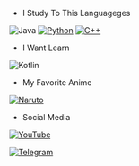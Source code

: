 - I Study To This Languageges

![Java](https://img.shields.io/badge/java-%23ED8B00.svg?style=for-the-badge&logo=openjdk&logoColor=white)
[![Python](https://img.shields.io/badge/Python-3776AB?style=for-the-badge&logo=python&logoColor=white)](https://www.python.org/)
[![C++](https://img.shields.io/badge/C++-00599C?style=for-the-badge&logo=c%2B%2B&logoColor=white)](https://isocpp.org/)

- I Want Learn

![Kotlin](https://img.shields.io/badge/kotlin-%237F52FF.svg?style=for-the-badge&logo=kotlin&logoColor=white)

- My Favorite Anime

[![Naruto](https://img.shields.io/badge/Best%20Anime-Naruto-blue?style=for-the-badge&logo=naruto&logoColor=white)](https://naruto.fandom.com/)


- Social Media

[![YouTube](https://img.shields.io/badge/YouTube-Subscribe-red?style=for-the-badge&logo=youtube&logoColor=white)](https://youtube.com/@maciteljibins?si=idiQ5FCFLEzizU9n)

[![Telegram](https://img.shields.io/badge/Telegram-Join%20Chat-2CA5E0?style=for-the-badge&logo=telegram&logoColor=white)](https://t.me/sketchwarepro/257833)